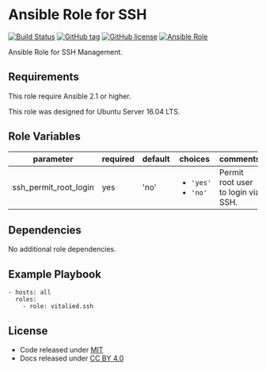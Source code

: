 Ansible Role for SSH
====================

[![Build Status](https://travis-ci.org/vitalied/ansible-role-ssh.svg?branch=master)](https://travis-ci.org/vitalied/ansible-role-ssh)
[![GitHub tag](https://img.shields.io/github/tag/vitalied/ansible-role-ssh.svg)](https://github.com/vitalied/ansible-role-ssh)
[![GitHub license](https://img.shields.io/github/license/vitalied/ansible-role-ssh.svg)](https://github.com/vitalied/ansible-role-ssh/blob/master/LICENSE)
[![Ansible Role](https://img.shields.io/ansible/role/8703.svg)](https://galaxy.ansible.com/vitalied/ssh)

Ansible Role for SSH Management.

Requirements
------------

This role require Ansible 2.1 or higher.

This role was designed for Ubuntu Server 16.04 LTS.

Role Variables
--------------

<table>
<colgroup>
<col width="20%" />
<col width="20%" />
<col width="20%" />
<col width="20%" />
<col width="20%" />
</colgroup>
<thead>
<tr class="header">
<th>parameter</th>
<th>required</th>
<th>default</th>
<th>choices</th>
<th>comments</th>
</tr>
</thead>
<tbody>
<tr class="odd">
<td>ssh_permit_root_login</td>
<td>yes</td>
<td>'no'</td>
<td><ul>
<li><code>'yes'</code></li>
<li><code>'no'</code></li>
</ul></td>
<td>Permit root user to login via SSH.</td>
</tr>
</tbody>
</table>

Dependencies
------------

No additional role dependencies.

Example Playbook
----------------

    - hosts: all
      roles:
        - role: vitalied.ssh

License
-------

-   Code released under [MIT](https://github.com/vitalied/ansible-role-ssh/blob/master/LICENSE)
-   Docs released under [CC BY 4.0](http://creativecommons.org/licenses/by/4.0/)
